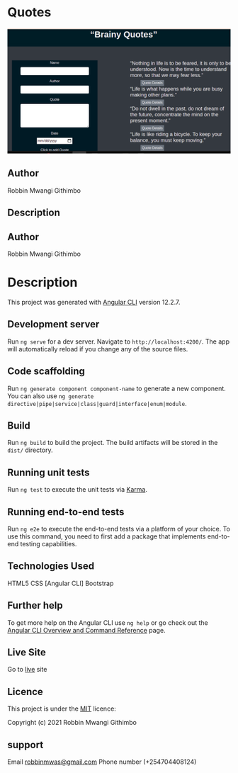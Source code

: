 # Quotes

![Best-Quotes!](./src/assets/webpage.png)

## Author
Robbin Mwangi Githimbo

## Description

## Author
Robbin Mwangi Githimbo

# Description

This project was generated with [Angular CLI](https://github.com/angular/angular-cli) version 12.2.7.

## Development server

Run `ng serve` for a dev server. Navigate to `http://localhost:4200/`. The app will automatically reload if you change any of the source files.

## Code scaffolding

Run `ng generate component component-name` to generate a new component. You can also use `ng generate directive|pipe|service|class|guard|interface|enum|module`.

## Build

Run `ng build` to build the project. The build artifacts will be stored in the `dist/` directory.

## Running unit tests

Run `ng test` to execute the unit tests via [Karma](https://karma-runner.github.io).

## Running end-to-end tests

Run `ng e2e` to execute the end-to-end tests via a platform of your choice. To use this command, you need to first add a package that implements end-to-end testing capabilities.

## Technologies Used
  
  HTML5
  CSS
  [Angular CLI]
  Bootstrap

## Further help

To get more help on the Angular CLI use `ng help` or go check out the [Angular CLI Overview and Command Reference](https://angular.io/cli) page.

## Live Site

Go to  [live](robbingit.github.io/best-quotes/) site

## Licence

This project is under the  [MIT](LICENSE) licence:<br>

Copyright (c) 2021 Robbin Mwangi Githimbo

## support

Email robbinmwas@gmail.com Phone number (+254704408124)
